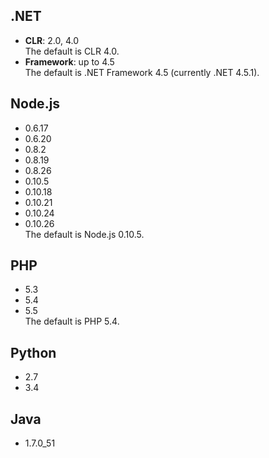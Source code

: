 ## .NET
* **CLR**: 2.0, 4.0  
The default is CLR 4.0.   
* **Framework**: up to 4.5  
The default is .NET Framework 4.5 (currently .NET 4.5.1).

## Node.js
* 0.6.17
* 0.6.20
* 0.8.2
* 0.8.19
* 0.8.26
* 0.10.5
* 0.10.18
* 0.10.21
* 0.10.24   
* 0.10.26   
The default is Node.js 0.10.5.

## PHP
* 5.3
* 5.4
* 5.5  
The default is PHP 5.4. 

## Python
* 2.7
* 3.4

## Java
* 1.7.0_51

